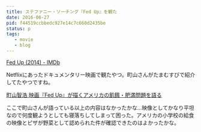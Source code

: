 ```yaml
---
title: ステファニー・ソーチング『Fed Up』を観た
date: 2016-06-27
pid: f44519ccbbedc927e14c7c660d2435be
status: p
tags:
   - movie
   - blog
---
```


[Fed Up (2014) - IMDb][1]

Netflixにあったドキュメンタリー映画で観たやつ。町山さんがたまむすびで紹介してたやつですね。

[町山智浩 映画『Fed Up』が描くアメリカの飢餓・肥満問題を語る][2]

ここで町山さんが語っている以上の内容はなかったかな…映像としてかなり平坦なので何度観ようとしても寝落ちしてしまって困った。アメリカの小学校の給食の映像とピザが野菜として認められた件が確認できたのはよかったかな。

[1]:	http://www.imdb.com/title/tt2381335/
[2]:	http://miyearnzzlabo.com/archives/18855